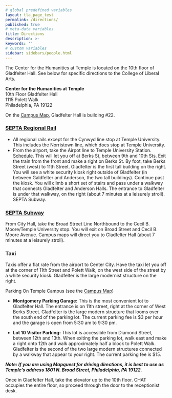 ```yaml
---
# global predefined variables
layout: tla_page_test
permalink: /directions/
published: true
# meta-data variables
title: Directions
description: >-
keywords: ''
# custom variables
sidebar: sidebars/people.html
---
```

The Center for the Humanities at Temple is located on the 10th floor of Gladfelter Hall. See below for specific directions to the College of Liberal Arts.

**Center for the Humanities at Temple**<br> 
10th Floor Gladfelter Hall<br>
1115 Polett Walk<br>
Philadelphia, PA 19122<br>

On the [Campus Map](http://www.temple.edu/maps/documents/TUMain_map.pdf), Gladfelter Hall is building #22.

### [SEPTA Regional Rail](http://www.septa.org/service/rr_schedules.html)

- All regional rails except for the Cynwyd line stop at Temple University. This includes the Norristown line, which does stop at Temple University.
- From the airport, take the Airpot line to Temple University Station. [Schedule](http://www.septa.org/schedules/rail/pdf/air.pdf). This will let you off at Berks St, between 9th and 10th Sts. Exit the train from the front and make a right on Berks St. By foot, take Berks Street (west) to 11th Street. Gladfelter is the first tall building on the right. You will see a white security kiosk right outside of Gladfelter (in between Galdfelter and Anderson, the two tall buildings). Continue past the kiosk. You will climb a short set of stairs and pass under a walkway that connects Gladfelter and Anderson Halls. The entrance to Gladfelter is under that walkway, on the right (about 7 minutes at a leisurely stroll).
SEPTA Subway.

### [SEPTA Subway](http://www.septa.org/schedules/transit/index.html)
From City Hall, take the Broad Street Line Northbound to the Cecil B. Moore/Temple University stop.  You will exit on Broad Street and Cecil B. Moore Avenue. Campus maps will direct you to Gladfelter Hall (about 7 minutes at a leisurely stroll).

### Taxi
Taxis offer a flat rate from the airport to Center City. Have the taxi let you off at the corner of 11th Street and Polett Walk, on the west side of the street by a white security kiosk. Gladfelter is the large modernist structure on the right.

Parking On Temple Campus (see the [Campus Map](http://www.temple.edu/maps/documents/TUMain_map.pdf))

- **Montgomery Parking Garage:** This is the most convenient lot to Gladfelter Hall. The entrance is on 11th street, right at the corner of West Berks Street. Gladfelter is the large modern structure that looms over the south end of the parking lot. The current parking fee is $3 per hour and the garage is open from 5:30 am to 9:30 pm.

- **Lot 10 Visitor Parking:** This lot is accessible from Diamond Street, between 12th and 13th. When exiting the parking lot, walk east and make a right onto 12th and walk approximately half a block to Polett Walk. Gladfelter is the second of the two large modern structures connected by a walkway that appear to your right.  The current parking fee is $15.

**_Note: If you are using Mapquest for driving directions, it is best to use as Temple’s address 1801 N. Broad Street, Philadelphia, PA 19122._**

Once in Gladfelter Hall, take the elevator up to the 10th floor. CHAT occupies the entire floor, so proceed through the door to the receptionist desk.
